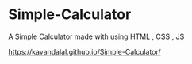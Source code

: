 # Simple-Calculator

A Simple Calculator made with using HTML , CSS , JS 

https://kavandalal.github.io/Simple-Calculator/
